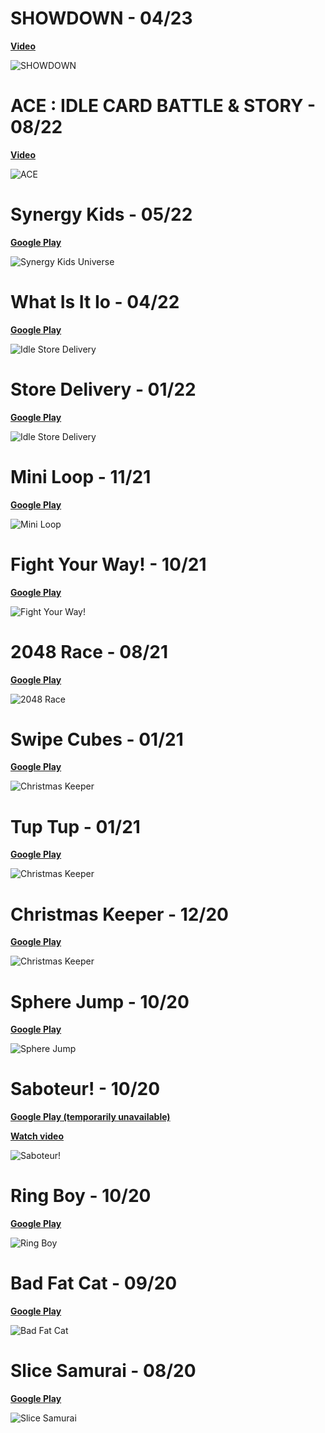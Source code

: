 # SHOWDOWN - 04/23

**[Video](https://www.youtube.com/watch?v=HwOqr8_Lfmw&ab_channel=LitGames)**

![SHOWDOWN](./image016.png)

# ACE : IDLE CARD BATTLE & STORY - 08/22

**[Video](https://www.youtube.com/watch?v=cEOg9qtqYFA&ab_channel=TueurDeBikette)**

![ACE](./image015.jpeg)

# Synergy Kids - 05/22

**[Google Play](https://play.google.com/store/apps/details?id=com.synergy.kidsuniverse)**

![Synergy Kids Universe](./image009.png)

# What Is It Io - 04/22

**[Google Play](https://play.google.com/store/apps/details?id=com.ZlodeyStudios.SmoothieBar)**

![Idle Store Delivery](./image014.png)

# Store Delivery - 01/22

**[Google Play](https://play.google.com/store/apps/details?id=com.wpg.idlestoredelivery)**

![Idle Store Delivery](./image013.png)

# Mini Loop - 11/21

**[Google Play](https://play.google.com/store/apps/details?id=com.ZlodeyStudios.MiniLoop)**

![Mini Loop](./image012.png)

# Fight Your Way! - 10/21

**[Google Play](https://play.google.com/store/apps/details?id=com.ZlodeyStudios.FightYouWay)**

![Fight Your Way!](./image011.png)

# 2048 Race - 08/21

**[Google Play](https://play.google.com/store/apps/details?id=com.GrigoryMelnikov.Race2048)**

![2048 Race](./image010.png)

# Swipe Cubes - 01/21

**[Google Play](https://play.google.com/store/apps/details?id=com.EvilepticGames.SwipeCubes)**

![Christmas Keeper](./image008.png)

# Tup Tup - 01/21

**[Google Play](https://play.google.com/store/apps/details?id=com.EvilepticGames.TupTup)**

![Christmas Keeper](./image007.png)

# Christmas Keeper - 12/20

**[Google Play](https://play.google.com/store/apps/details?id=com.ZlodeyStudios.ChristmasKeeper)**

![Christmas Keeper](./image006.png)

# Sphere Jump - 10/20

**[Google Play](https://play.google.com/store/apps/details?id=com.ZlodeyStudios.SphereJump)**

![Sphere Jump](./image005.png)

# Saboteur! - 10/20

**[Google Play (temporarily unavailable)](https://play.google.com/store/apps/details?id=com.zlodeystudios.saboteur)**

**[Watch video](https://www.youtube.com/watch?v=0rfveSfv-X4)**

![Saboteur!](./image002.png)

# Ring Boy - 10/20

**[Google Play](https://play.google.com/store/apps/details?id=com.ZlodeyStudios.RingBoy)**

![Ring Boy](./image004.png)

# Bad Fat Cat - 09/20

**[Google Play](https://play.google.com/store/apps/details?id=com.ZlodeyStudios.BadFatCat)**

![Bad Fat Cat](./image003.png)

# Slice Samurai - 08/20

**[Google Play](https://play.google.com/store/apps/details?id=com.zlodey.SliceSamurai)**

![Slice Samurai](./image001.png)
